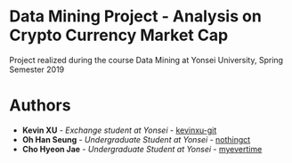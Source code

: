 # Data Mining Project - Analysis on Crypto Currency Market Cap
Project realized during the course Data Mining at Yonsei University, Spring Semester 2019

# Authors

+ **Kevin XU** - *Exchange student at Yonsei* - [kevinxu-git](https://github.com/kevinxu-git)
+ **Oh Han Seung** - *Undergraduate Student at Yonsei* - [nothingct](https://github.com/nothingct)
+ **Cho Hyeon Jae** - *Undergraduate Student at Yonsei* - [myevertime](https://github.com/myevertime)
